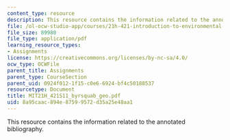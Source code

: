 ```yaml
---
content_type: resource
description: This resource contains the information related to the annotated bibliography.
file: /ol-ocw-studio-app/courses/21h-421-introduction-to-environmental-history-spring-2011/8a95caac894e87599572d35a25e48aa1_MIT21H_421S11_byrsquab_geo.pdf
file_size: 89980
file_type: application/pdf
learning_resource_types:
- Assignments
license: https://creativecommons.org/licenses/by-nc-sa/4.0/
ocw_type: OCWFile
parent_title: Assignments
parent_type: CourseSection
parent_uid: 0924f012-1f15-c0e6-6924-bf4c50188537
resourcetype: Document
title: MIT21H_421S11_byrsquab_geo.pdf
uid: 8a95caac-894e-8759-9572-d35a25e48aa1
---
```

This resource contains the information related to the annotated bibliography.